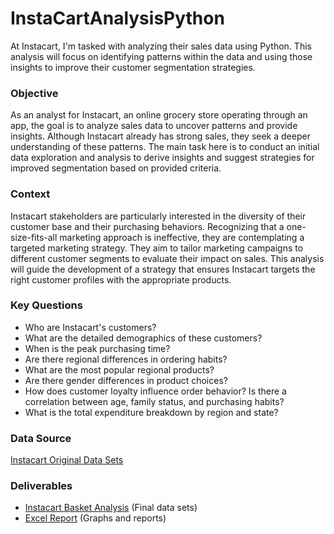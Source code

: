 # InstaCartAnalysisPython
At Instacart, I'm tasked with analyzing their sales data using Python. This analysis will focus on identifying patterns within the data and using those insights to improve their customer segmentation strategies.
### Objective
As an analyst for Instacart, an online grocery store operating through an app, the goal is to analyze sales data to uncover patterns and provide insights. Although Instacart already has strong sales, they seek a deeper understanding of these patterns. The main task here is to conduct an initial data exploration and analysis to derive insights and suggest strategies for improved segmentation based on provided criteria.
### Context
Instacart stakeholders are particularly interested in the diversity of their customer base and their purchasing behaviors. Recognizing that a one-size-fits-all marketing approach is ineffective, they are contemplating a targeted marketing strategy. They aim to tailor marketing campaigns to different customer segments to evaluate their impact on sales. This analysis will guide the development of a strategy that ensures Instacart targets the right customer profiles with the appropriate products. 
### Key Questions
- Who are Instacart's customers? 
- What are the detailed demographics of these customers?
- When is the peak purchasing time?
- Are there regional differences in ordering habits?
- What are the most popular regional products?
- Are there gender differences in product choices?
- How does customer loyalty influence order behavior? Is there a correlation between age, family status, and purchasing habits?
- What is the total expenditure breakdown by region and state?

### Data Source
[Instacart Original Data Sets](https://www.kaggle.com/datasets/psparks/instacart-market-basket-analysis)

### Deliverables

- [Instacart Basket Analysis](https://github.com/ShaheirJ/InstaCartAnalysisPython/blob/main/Instacart%20Basket%20Analysis.zip) (Final data sets)
- [Excel Report](https://github.com/ShaheirJ/InstaCartAnalysisPython/blob/main/Instacart%20Basket%20Report.xlsx) (Graphs and reports)
